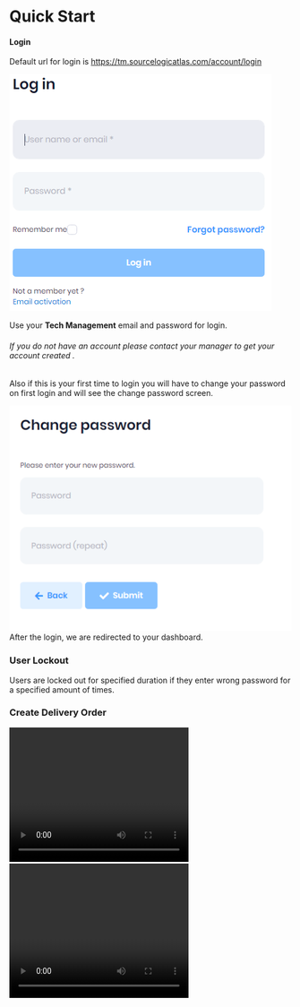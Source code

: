 ﻿# Quick Start

#### Login
Default url for login is https://tm.sourcelogicatlas.com/account/login

![login.PNG](../images/login.PNG)

Use your **Tech Management** email and password for login. 

###### If you do not have an account please contact your manager to get your account created .

Also if this is your first time to login you will have to change your password on first login and will see the change password screen.

![](../images/resetpassword.PNG)
After the login, we are redirected to your dashboard.


### User Lockout
 Users are locked out for specified duration if they enter wrong password for a specified amount of times.




### Create Delivery Order
<video width="320" height="240" controls>
  <source src="https://docs.sourcelogicatlas.com/videos/NewOrderForm_DO_Part1.mp4" type="video/mp4">
</video>

<video width="320" height="240" controls>
  <source src="https://docs.sourcelogicatlas.com/videos/NewOrderForm_DO_Part2.mp4" type="video/mp4">
</video>

